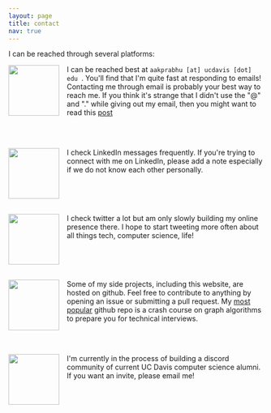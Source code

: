 ```yaml
---
layout: page
title: contact
nav: true
---
```

I can be reached through several platforms:

<div>
<a href="mailto:aakprabhu@ucdavis.edu">
<img style="float: left; margin: 0px 15px 15px 0px;"
src="../../assets/img/logos/email.png" 
width="100" />
</a>
I can be reached best at <code>aakprabhu [at] ucdavis [dot] edu </code>. 
You'll find that I'm quite fast at responding to emails! Contacting me through
email is probably your best way to reach me. If you think it's strange that
I didn't use the "@" and "." while giving out my email, then you might want to 
read this 
<a href="https://stackoverflow.com/questions/11563283/why-write-at-and-dot-in-email-rather-than-and">post</a>
</div>

<br><br>
<div>
<a href="https://www.linkedin.com/in/aakprabhu">
<img style="float: left; margin: 0px 15px 15px 0px;"
src="../../assets/img/logos/linkedin.png" 
width="100" />
</a>
I check LinkedIn messages frequently. If you're trying to connect with me on 
LinkedIn, please add a note especially if we do not know each other personally.
</div>

<br><br><br>
<div>
<a href="https://www.twitter.com/aakprabhu_">
<img style="float: left; margin: 0px 15px 15px 0px;"
src="../../assets/img/logos/twitter.png" 
width="100" />
</a>

I check twitter a lot but am only slowly building my online presence there. I
hope to start tweeting more often about all things tech, computer science, life!
</div>

<br><br><br>
<div>
<a href="https://www.github.com/aakash1104">
<img style="float: left; margin: 0px 15px 15px 0px;"
src="../../assets/img/logos/github.png" 
width="100" />
</a>
Some of my side projects, including this website, are hosted on 
github. Feel free to contribute to anything by opening an issue or submitting
a pull request. My <a href="https://github.com/aakash1104/Graph-Algorithms"> most popular</a> 
github repo is a crash course on graph algorithms to prepare you for technical 
interviews.
</div>

<br><br>
<div>
<img style="float: left; margin: 0px 15px 15px 0px;"
src="../../assets/img/logos/discord.png" 
width="100" />

I'm currently in the process of building a discord community of current UC Davis
computer science alumni. If you want an invite, please email me!
</div>

